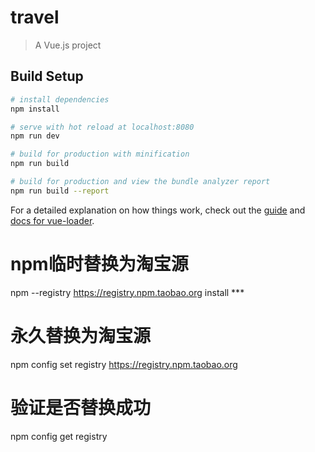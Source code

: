 # travel

> A Vue.js project

## Build Setup

``` bash
# install dependencies
npm install

# serve with hot reload at localhost:8080
npm run dev

# build for production with minification
npm run build

# build for production and view the bundle analyzer report
npm run build --report
```

For a detailed explanation on how things work, check out the [guide](http://vuejs-templates.github.io/webpack/) and [docs for vue-loader](http://vuejs.github.io/vue-loader).

# npm临时替换为淘宝源
npm --registry https://registry.npm.taobao.org install ***

# 永久替换为淘宝源
npm config set registry https://registry.npm.taobao.org

# 验证是否替换成功
npm config get registry
